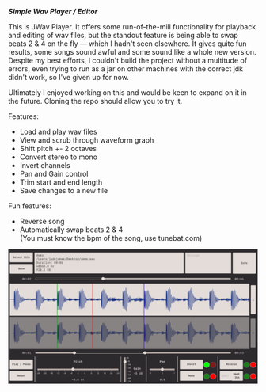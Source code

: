 ***Simple Wav Player / Editor***

This is JWav Player. It offers some run-of-the-mill functionality for playback and editing of wav files, but the standout feature is being able to swap beats 2 & 4 on the fly — which I hadn't seen elsewhere. It gives quite fun results, some songs sound awful and some sound like a whole new version. Despite my best efforts, I couldn't build the project without a multitude of errors, even trying to run as a jar on other machines with the correct jdk didn't work, so I've given up for now.

Ultimately I enjoyed working on this and would be keen to expand on it in the future. Cloning the repo should allow you to try it.

Features:
- Load and play wav files
- View and scrub through waveform graph
- Shift pitch +- 2 octaves
- Convert stereo to mono
- Invert channels
- Pan and Gain control
- Trim start and end length
- Save changes to a new file

Fun features:
- Reverse song
- Automatically swap beats 2 & 4  
(You must know the bpm of the song, use tunebat.com)

![alt text](https://github.com/jude-james/AudioPlayer/blob/main/guishowcase.png)

